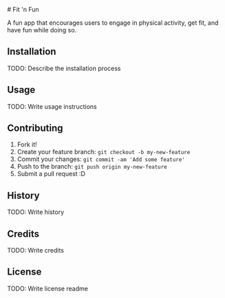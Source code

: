 <snippet>
  <content>
# Fit 'n Fun

A fun app that encourages users to engage in physical activity, get fit, and have fun while doing so.

## Installation

TODO: Describe the installation process

## Usage

TODO: Write usage instructions

## Contributing

1. Fork it!
2. Create your feature branch: `git checkout -b my-new-feature`
3. Commit your changes: `git commit -am 'Add some feature'`
4. Push to the branch: `git push origin my-new-feature`
5. Submit a pull request :D

## History

TODO: Write history

## Credits

TODO: Write credits

## License

TODO: Write license
</content>
  <tabTrigger>readme</tabTrigger>
</snippet>
